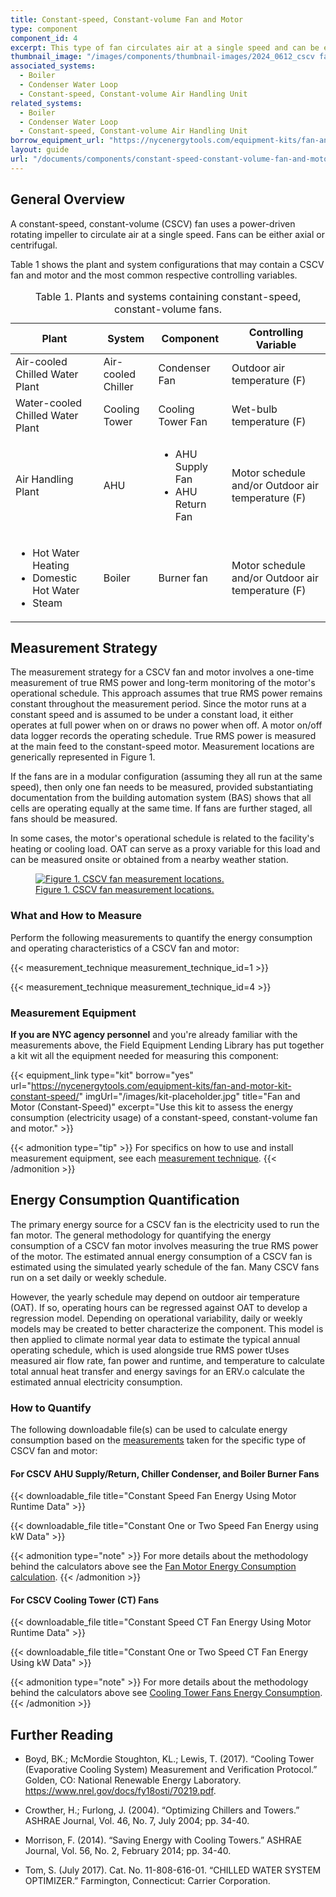 ```yaml
---
title: Constant-speed, Constant-volume Fan and Motor
type: component
component_id: 4
excerpt: This type of fan circulates air at a single speed and can be either axial or centrifugal.
thumbnail_image: "/images/components/thumbnail-images/2024_0612_cscv fan component_thumbnail_RESIZED-01.jpg"
associated_systems:
  - Boiler
  - Condenser Water Loop
  - Constant-speed, Constant-volume Air Handling Unit
related_systems:
  - Boiler
  - Condenser Water Loop
  - Constant-speed, Constant-volume Air Handling Unit
borrow_equipment_url: "https://nycenergytools.com/equipment-kits/fan-and-motor-kit-constant-speed/"
layout: guide
url: "/documents/components/constant-speed-constant-volume-fan-and-motor"
---
```


## General Overview

A constant-speed, constant-volume (CSCV) fan uses a power-driven rotating impeller to circulate air at a single speed. Fans can be either axial or centrifugal. 

Table 1 shows the plant and system configurations that may contain a CSCV fan and motor and the most common respective controlling variables. 

<div class="table-wrapper">
<table>
    <caption>Table 1. Plants and systems containing constant-speed, constant-volume fans.</caption>
    <thead>
        <tr>
            <th>
                Plant
            </th>
            <th>
                System
            </th>
            <th>
                Component
            </th>
            <th>
                Controlling Variable
            </th>
        </tr>
    <tbody>
        <tr>
            <td>
                Air-cooled Chilled Water Plant
            </td>
            <td>
                Air-cooled Chiller
            </td>
            <td>
                Condenser Fan
            </td>
            <td>
                Outdoor air temperature (F)
            </td>
        </tr>
        <tr>
            <td>
                Water-cooled Chilled Water Plant
            </td>
            <td>
                Cooling Tower
            </td>
            <td>
                Cooling Tower Fan
            </td>
            <td>
                Wet-bulb temperature (F)
            </td>
        </tr>
        <tr>
            <td>
                Air Handling Plant
            </td>
            <td>
                AHU
            </td>
            <td>
                <ul>
                    <li>AHU Supply Fan</li> 
                    <li>AHU Return Fan</li> 
                </ul>
            </td>
            <td>
                Motor schedule and/or Outdoor air temperature (F)
            </td>
        </tr>
        <tr>
            <td>
                <ul>
                <li>Hot Water Heating</li> 
                <li>Domestic Hot Water</li> 
                <li>Steam</li>
                </ul>
            </td>
            <td>
                Boiler
            </td>
            <td>
                Burner fan
            </td>
            <td>
                Motor schedule and/or Outdoor air temperature (F)
            </td>
        </tr>
    </tbody>
</table> 
</div>  

<!-- ## Evaluation of Energy Consumption

The primary energy source for a CSCV fan is the electricity used to run the fan motor. Table 2 provides a summary of measurements needed to quantify the annual energy consumption and operating characteristics of the CSCV fan and motor.

Table 2 provides a summary of measurements needed to quantify the annual energy consumption and operating characteristics of the CSCV fan and motor.

<div class="table-wrapper">
<table>
    <caption>Table 2. Key values and measurements to evaluate energy consumption.</caption>
    <thead>
        <tr>
            <th width="30.073349633251834%">
                Component Quantification
            </th>
            <th width="33.251833740831295%">
                Values to be Quantified
            </th>
            <th width="36.67481662591687%">
                Measurement
            </th>
        </tr>
    <tbody>
        <tr>
            <td>
                Electricity usage of CSCV fan motor (<a class="glossary-link" href="/glossary#kwh"><abbr title="Kilowatt Hour">kWh</abbr></a>)
            </td>
            <td>
                Average hourly true RMS power of the motor
            </td>
            <td>
                <a href="/documents/measurement-technique/true-rms-power">True RMS power of motor that drives the fan (kW)</a>
            </td>
        </tr>
        <tr>
            <td>
                Controlling variable, non-weather dependent
            </td>
            <td>
                Yearly operating schedule
            </td>
            <td>
                <a href="/documents/measurement-technique/motor-runtime">Fan motor runtime (hours)</a>
            </td>
        </tr>
        <tr>
            <td>
                Controlling variable, weather dependent
            </td>
            <td>
                Average hourly outdoor air temperature (OAT)
            </td>
            <td>
                <a href="/documents/measurement-technique/outdoor-air-temperature">Outdoor air temperature (F)</a>
            </td>
        </tr>
    </tbody>
</table> 
</div>  -->

## Measurement Strategy

The measurement strategy for a CSCV fan and motor involves a one-time measurement of true RMS power and long-term monitoring of the motor's operational schedule. This approach assumes that true RMS power remains constant throughout the measurement period. Since the motor runs at a constant speed and is assumed to be under a constant load, it either operates at full power when on or draws no power when off. A motor on/off data logger records the operating schedule. True RMS power is measured at the main feed to the constant-speed motor. Measurement locations are generically represented in Figure 1. 

If the fans are in a modular configuration (assuming they all run at the same speed), then only one fan needs to be measured, provided substantiating documentation from the building automation system (BAS) shows that all cells are operating equally at the same time. If fans are further staged, all fans should be measured. 

In some cases, the motor's operational schedule is related to the facility's heating or cooling load. OAT can serve as a proxy variable for this load and can be measured onsite or obtained from a nearby weather station.

<a href="/images/components/2024_1023_CSCV_fan component_figure 1.jpg">
<figure class="figure">
  <img src="/images/components/2024_1023_CSCV_fan component_figure 1.jpg" class="figure-img img-fluid rounded" alt="Figure 1. CSCV fan measurement locations.">
  <figcaption class="figure-caption text-left">Figure 1. CSCV fan measurement locations.</figcaption>
</figure>
</a>

### What and How to Measure

Perform the following measurements to quantify the energy consumption and operating characteristics of a CSCV fan and motor:

{{< measurement_technique measurement_technique_id=1 >}}

{{< measurement_technique measurement_technique_id=4 >}}

<!-- to be added in future
{{< measurement_technique measurement_technique_id=3 >}}

{{< measurement_technique measurement_technique_id=6 >}}

{{< measurement_technique measurement_technique_id=8 >}} -->

### Measurement Equipment

**If you are NYC agency personnel** and you're already familiar with the measurements above, the Field Equipment Lending Library has put together a kit wit all the equipment needed for measuring this component:

<div class="equip-grid">

{{< equipment_link type="kit" borrow="yes" url="https://nycenergytools.com/equipment-kits/fan-and-motor-kit-constant-speed/"
imgUrl="/images/kit-placeholder.jpg" title="Fan and Motor (Constant-Speed)" excerpt="Use this kit to assess the energy consumption (electricity usage) of a constant-speed, constant-volume fan and motor." >}}

</div>

{{< admonition type="tip" >}}
For specifics on how to use and install measurement equipment, see each [measurement technique](#what-and-how-to-measure).
{{< /admonition >}}

<!-- ### Measurement Equipment

Table 3 provides the equipment required to carry out the measurements of this component. 

<div class="table-wrapper">
<table width="100%" cellspacing="0" cellpadding="7">
    <caption>Table 3. Measurement equipment.</caption>
    <thead>
        <tr>
            <th>
                Equipment
            </th>
            <th>
                Description
            </th>
            <th>
                Measurement (Units)
            </th>
        </tr>
    </thead>
    <tbody>
        <tr>
            <td>
                <a href="https://nycenergytools.com/wp-content/uploads/2021/05/MX2301-5.jpg">
                <figure class="figure">
                <img src="https://nycenergytools.com/wp-content/uploads/2021/05/MX2301-5.jpg" class="figure-img img-fluid rounded" alt="">
                <figcaption class="figure-caption text-left"></figcaption>
                </figure>
                </a>
                Onset HOBO Temperature/Relative Humidity Weatherproof Data Logger (MX2301)
            </td>
            <td>
                Records outdoor air temperature and relative humidity using internal sensors. Requires HOBOware software and a USB connection cable for programming and downloading data files.
            </td>
            <td>
                <ul>
                <li><a href="/documents/measurement-technique/outdoor-air-temperature">Outdoor Air Temperature (F)</a></li>
                <li><a href="/documents/measurement-technique/relative-humidity">Relative Humidity (%)</a></li>
                </ul>
            </td>
        </tr>
        <tr>
            <td>
                <a href="https://nycenergytools.com/wp-content/uploads/2021/04/HOBO-UX90-Motor-On-Off-Logger_UX90-004.jpg">
                <figure class="figure">
                <img src="https://nycenergytools.com/wp-content/uploads/2021/04/HOBO-UX90-Motor-On-Off-Logger_UX90-004.jpg" class="figure-img img-fluid rounded" alt="">
                <figcaption class="figure-caption text-left"></figcaption>
                </figure>
                </a>
                Onset HOBO Motor On/Off Data Logger (UX90-004)
            </td>
            <td>       
                Records when a motor is on and off, as well as runtime. Requires HOBOware software and a USB connection cable for programming and downloading data files.
            </td>
            <td>
                <a href="/documents/measurement-technique/motor-runtime">Motor Runtime (minutes)</a>
            </td>
        </tr>
        <tr>
            <td>
                <a href="https://nycenergytools.com/wp-content/uploads/2021/05/Fluke-345-300x300@2x.jpeg">
                <figure class="figure">
                <img src="https://nycenergytools.com/wp-content/uploads/2021/05/Fluke-345-300x300@2x.jpeg" class="figure-img img-fluid rounded" alt="">
                <figcaption class="figure-caption text-left"></figcaption>
                </figure>
                </a>
                Fluke 345 Power Quality Clamp Meter
            </td>
            <td>
                Multi-purpose electrical measurement tool used to take true RMS power readings over a short period of time.
            </td>
            <td>
                <a href="/documents/measurement-technique/true-rms-power">True RMS Power (kW)</a>
            </td>
        </tr>
        <tr>
            <td>
                <a href="https://nycenergytools.com/wp-content/uploads/2021/05/4-channel-logger-1.jpg">
                <figure class="figure">
                <img src="https://nycenergytools.com/wp-content/uploads/2021/05/4-channel-logger-1.jpg" class="figure-img img-fluid rounded" alt="">
                <figcaption class="figure-caption text-left"></figcaption>
                </figure>
                </a>
                Onset HOBO 4-Channel Analog Data Logger (UX120-006M)
            </td>
            <td>
                Used in conjunction with the CTV series of sensors. Records measurements from up to four CTV sensors. Requires HOBOware software and a USB connection cable for programming and downloading data files.
            </td>
            <td>
                <a href="/documents/measurement-technique/electrical-current">Electrical Current (Amps)</a>
            </td>
        </tr>
    </tbody>
</table> 
</div> -->

## Energy Consumption Quantification

The primary energy source for a CSCV fan is the electricity used to run the fan motor. The general methodology for quantifying the energy consumption of a CSCV fan motor involves measuring the true RMS power of the motor. The estimated annual energy consumption of a CSCV fan is estimated using the simulated yearly schedule of the fan. Many CSCV fans run on a set daily or weekly schedule. 

However, the yearly schedule may depend on outdoor air temperature (OAT). If so, operating hours can be regressed against OAT to develop a regression model. Depending on operational variability, daily or weekly models may be created to better characterize the component. This model is then applied to climate normal year data to estimate the typical annual operating schedule, which is used alongside true RMS power tUses measured air flow rate, fan power and runtime, and temperature to calculate total annual heat transfer and energy savings for an ERV.o calculate the estimated annual electricity consumption.

### How to Quantify

The following downloadable file(s) can be used to calculate energy consumption based on the [measurements](#what-and-how-to-measure) taken for the specific type of CSCV fan and motor:

#### For CSCV AHU Supply/Return, Chiller Condenser, and Boiler Burner Fans 

{{< downloadable_file title="Constant Speed Fan Energy Using Motor Runtime Data" >}}

{{< downloadable_file title="Constant One or Two Speed Fan Energy using kW Data" >}}

<!-- {{< downloadable_file title="Constant One or Two Speed Fan Energy Using Electrical Current Data" >}}

{{< downloadable_file title="Constant One or Two Speed Fan Energy Using Motor Speed Data" >}} -->

{{< admonition type="note" >}}
For more details about the methodology behind the calculators above see the [Fan Motor Energy Consumption calculation](/documents/calculation-methodology/fan-motors-energy-consumption).
{{< /admonition >}}

#### For CSCV Cooling Tower (CT) Fans

{{< downloadable_file title="Constant Speed CT Fan Energy Using Motor Runtime Data" >}}

{{< downloadable_file title="Constant One or Two Speed CT Fan Energy Using kW Data" >}}

<!-- {{< downloadable_file title="Constant One or Two Speed CT Fan Energy Using Electrical Current Data" >}} -->

{{< admonition type="note" >}}
For more details about the methodology behind the calculators above see [Cooling Tower Fans Energy Consumption](/documents/calculation-methodology/cooling-tower-fans-energy-consumption).
{{< /admonition >}}

<!-- ### Calculation Methodology

The general methodology for quantifying the energy consumption of a CSCV fan motor involves measuring the true RMS power of the motor. The estimated annual energy consumption of a CSCV fan is estimated using the simulated yearly schedule of the fan. Many CSCV fans run on a set daily or weekly schedule. 

However, the yearly schedule may depend on outdoor air temperature (OAT). If so, operating hours can be regressed against OAT to develop a regression model. Depending on operational variability, daily or weekly models may be created to better characterize the component. This model is then applied to climate normal year data to estimate the typical annual operating schedule, which is used alongside true RMS power to calculate the estimated annual electricity consumption.

<i>Click the button below to go to the calculators for this component.</i>

{{< calculation_methodology calculation_methodology_id=2 >}} -->

## Further Reading

- Boyd, BK.; McMordie Stoughton, KL.; Lewis, T. (2017). “Cooling Tower (Evaporative Cooling System) Measurement and Verification Protocol.” Golden, CO: National Renewable Energy Laboratory. https://www.nrel.gov/docs/fy18osti/70219.pdf.  

- Crowther, H.; Furlong, J. (2004). “Optimizing Chillers and Towers.” ASHRAE Journal, Vol. 46, No. 7, July 2004; pp. 34-40. 

- Morrison, F. (2014). “Saving Energy with Cooling Towers.” ASHRAE Journal, Vol. 56, No. 2, February 2014; pp. 34-40. 

- Tom, S. (July 2017). Cat. No. 11-808-616-01. “CHILLED WATER SYSTEM OPTIMIZER.” Farmington, Connecticut: Carrier Corporation.
